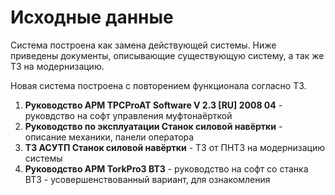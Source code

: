 # Исходные данные

Система построена как замена действующей системы. Ниже приведены документы, описывающие существующую систему, а так же ТЗ на модернизацию.

Новая система построена с повторением функционала согласно ТЗ.

1. **Руководство АРМ TPCProAT Software V 2.3 [RU] 2008 04** - руковдство на софт управления муфтонаёрткой
2. **Руководство по эксплуатации Станок силовой навёртки** - описание механики, панели оператора
3. **ТЗ АСУТП Станок силовой навёртки** - ТЗ от ПНТЗ на модернизацию системы
4. **Руководство АРМ TorkPro3 ВТЗ** - руководство на софт со станка ВТЗ - усовершенствованный вариант, для ознакомления